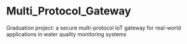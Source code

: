 # Multi_Protocol_Gateway
Graduation project: a secure multi-protocol IoT gateway for real-world applications in water quality monitoring systems
